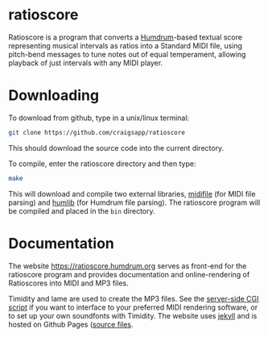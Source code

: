 ratioscore
===========

Ratioscore is a program that converts a
[Humdrum](https://www.humdrum.org)-based textual score representing
musical intervals as ratios into a Standard MIDI file, using
pitch-bend messages to tune notes out of equal temperament, allowing
playback of just intervals with any MIDI player.

Downloading
===========

To download from github, type in a unix/linux terminal:

```bash
git clone https://github.com/craigsapp/ratioscore
```

This should download the source code into the current directory.  


To compile, enter the ratioscore directory and then type:

```bash
make
```

This will download and compile two external libraries, [midifile](https://github.com/craigsapp/midifile)
(for MIDI file parsing) and [humlib](https://github.com/craigsapp/humlib) (for Humdrum file
parsing).  The ratioscore program will be compiled and placed in the `bin` directory.



Documentation
=============

The website https://ratioscore.humdrum.org serves as front-end for
the ratioscore program and provides documentation and online-rendering
of Ratioscores into MIDI and MP3 files.

Timidity and lame are used to create the MP3 files.  See the
[server-side CGI script](https://github.com/craigsapp/ratioscore/blob/gh-pages/_includes/cgi/ratioscore.pl)
if you want to interface to your preferred MIDI rendering software,
or to set up your own soundfonts with Timidity.  The website
uses [jekyll](https://jekyllrb.com) and is hosted on Github Pages
([source files](https://github.com/craigsapp/ratioscore/tree/gh-pages).



